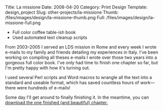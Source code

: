 Title: La missione
Date: 2008-04-20
Category: Print Design
Template: design_project
Slug: other-projects/la-missione
Thumb: /files/images/design/la-missione-thumb.png
Full: /files/images/design/la-missione-full.png


* Full color coffee table-ish book
* Used automated text cleanup scripts

From 2003–2005 I served an LDS mission in Rome and every week I wrote e-mails to my family and friends detailing my experiences in Italy. I've been working on compiling all theses e-mails I wrote over those two years into a gorgeous full color book. I've only had time to finish one chapter so far, but I'm pretty happy with how it's turning out.

I used several Perl scripts and Word macros to wrangle all the text into a standard and useable format, which has saved countless hours of work—there were hundreds of e-mails!

Some day I'll get around to finally finishing it. In the meantime, you can [download the one finished (and beautiful) chapter.](http://files.andrewheiss.com/portfolio/La%20missione%20sample.pdf)
